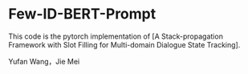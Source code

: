 # Few-ID-BERT-Prompt

This code is the pytorch implementation of [A Stack-propagation Framework with Slot Filling for Multi-domain Dialogue State Tracking].

Yufan Wang，Jie Mei
